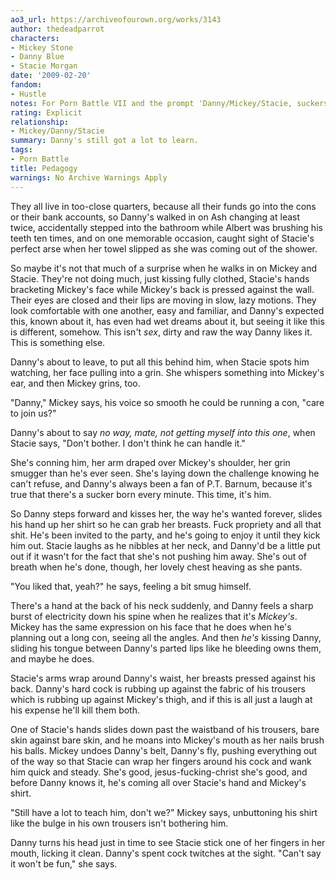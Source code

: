 ```yaml
---
ao3_url: https://archiveofourown.org/works/3143
author: thedeadparrot
characters:
- Mickey Stone
- Danny Blue
- Stacie Morgan
date: '2009-02-20'
fandom:
- Hustle
notes: For Porn Battle VII and the prompt 'Danny/Mickey/Stacie, suckers'.
rating: Explicit
relationship:
- Mickey/Danny/Stacie
summary: Danny's still got a lot to learn.
tags:
- Porn Battle
title: Pedagogy
warnings: No Archive Warnings Apply
---
```


They all live in too-close quarters, because all their funds go into the cons or their bank accounts, so Danny's walked in on Ash changing at least twice, accidentally stepped into the bathroom while Albert was brushing his teeth ten times, and on one memorable occasion, caught sight of Stacie's perfect arse when her towel slipped as she was coming out of the shower.

So maybe it's not that much of a surprise when he walks in on Mickey and Stacie. They're not doing much, just kissing fully clothed, Stacie's hands bracketing Mickey's face while Mickey's back is pressed against the wall. Their eyes are closed and their lips are moving in slow, lazy motions. They look comfortable with one another, easy and familiar, and Danny's expected this, known about it, has even had wet dreams about it, but seeing it like this is different, somehow. This isn't *sex*, dirty and raw the way Danny likes it. This is something else.

Danny's about to leave, to put all this behind him, when Stacie spots him watching, her face pulling into a grin. She whispers something into Mickey's ear, and then Mickey grins, too.

"Danny," Mickey says, his voice so smooth he could be running a con, "care to join us?"

Danny's about to say *no way, mate, not getting myself into this one*, when Stacie says, "Don't bother. I don't think he can handle it."

She's conning him, her arm draped over Mickey's shoulder, her grin smugger than he's ever seen. She's laying down the challenge knowing he can't refuse, and Danny's always been a fan of P.T. Barnum, because it's true that there's a sucker born every minute. This time, it's him.

So Danny steps forward and kisses her, the way he's wanted forever, slides his hand up her shirt so he can grab her breasts. Fuck propriety and all that shit. He's been invited to the party, and he's going to enjoy it until they kick him out. Stacie laughs as he nibbles at her neck, and Danny'd be a little put out if it wasn't for the fact that she's not pushing him away. She's out of breath when he's done, though, her lovely chest heaving as she pants.

"You liked that, yeah?" he says, feeling a bit smug himself.

There's a hand at the back of his neck suddenly, and Danny feels a sharp burst of electricity down his spine when he realizes that it's *Mickey's*. Mickey has the same expression on his face that he does when he's planning out a long con, seeing all the angles. And then *he's* kissing Danny, sliding his tongue between Danny's parted lips like he bleeding owns them, and maybe he does.

Stacie's arms wrap around Danny's waist, her breasts pressed against his back. Danny's hard cock is rubbing up against the fabric of his trousers which is rubbing up against Mickey's thigh, and if this is all just a laugh at his expense he'll kill them both.

One of Stacie's hands slides down past the waistband of his trousers, bare skin against bare skin, and he moans into Mickey's mouth as her nails brush his balls. Mickey undoes Danny's belt, Danny's fly, pushing everything out of the way so that Stacie can wrap her fingers around his cock and wank him quick and steady. She's good, jesus-fucking-christ she's good, and before Danny knows it, he's coming all over Stacie's hand and Mickey's shirt.

"Still have a lot to teach him, don't we?" Mickey says, unbuttoning his shirt like the bulge in his own trousers isn't bothering him.

Danny turns his head just in time to see Stacie stick one of her fingers in her mouth, licking it clean. Danny's spent cock twitches at the sight. "Can't say it won't be fun," she says.